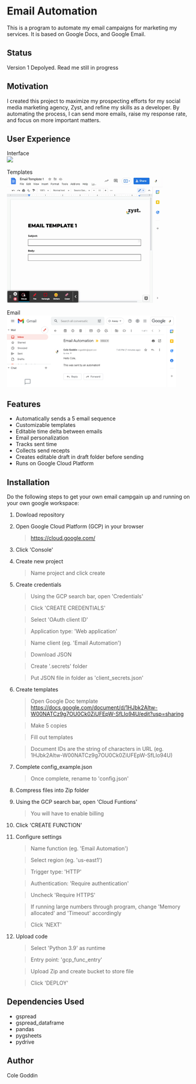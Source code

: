 # Email Automation
This is a program to automate my email campaigns for marketing my services.  It is based on Google Docs, and Google Email.

## Status
Version 1 Depolyed. Read me still in progress

## Motivation
I created this project to maximize my prospecting efforts for my social media marketing agency, Zyst, and refine my skills as a developer. By automating the process, I can send more emails, raise my response rate, and focus on more important matters.

## User Experience

Interface
<br>
<img src="./docs/prospecting.gif" height=200/>

Templates
<br>
<img src="./docs/template.gif" height=340/>

Email
<br>
<img src="./docs/email.png" height=190/>

## Features

- Automatically sends a 5 email sequence
- Customizable templates
- Editable time delta between emails
- Email personalization
- Tracks sent time
- Collects send recepts
- Creates editable draft in draft folder before sending
- Runs on Google Cloud Platform



## Installation
Do the following steps to get your own email campgain up and running on your own google workspace:

1. Dowload repository

2. Open Google Cloud Platform (GCP) in your browser
    >https://cloud.google.com/

3. Click 'Console'

4. Create new project
    >Name project and click create

5.  Create credentials
    >Using the GCP search bar, open 'Credentials'

    >Click 'CREATE CREDENTIALS'

    >Select 'OAuth client ID'

    >Application type: 'Web application'

    >Name client (eg. 'Email Automation')

    >Download JSON

    >Create '.secrets' folder

    >Put JSON file in folder as 'client_secrets.json'

6.  Create templates
    >Open Google Doc template https://docs.google.com/document/d/1HJbk2Altw-W00NATCz9g7OU0Ck0ZiUFEpW-SfLIo94U/edit?usp=sharing

    >Make 5 copies

    >Fill out templates

    >Document IDs are the string of characters in URL (eg. 1HJbk2Altw-W00NATCz9g7OU0Ck0ZiUFEpW-SfLIo94U)

7.  Complete config_example.json
    >Once complete, rename to 'config.json'
  
8.  Compress files into Zip folder

9.  Using the GCP search bar, open 'Cloud Funtions'
    >You will have to enable billing

10. Click 'CREATE FUNCTION'

11. Configure settings
    >Name function (eg. 'Email Automation')

    >Select region (eg. 'us-east1')

    >Trigger type: 'HTTP'

    >Authentication: 'Require authentication'

    >Uncheck 'Require HTTPS'

    >If running large numbers through program, change 'Memory allocated' and 'Timeout' accordingly

    >Click 'NEXT'

12. Upload code
    >Select 'Python 3.9' as runtime

    >Entry point: 'gcp_func_entry'

    >Upload Zip and create bucket to store file

    > Click 'DEPLOY'

## Dependencies Used
- gspread
- gspread_dataframe
- pandas
- pygsheets
- pydrive

## Author
Cole Goddin
